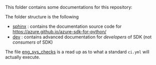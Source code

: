 This folder contains some documentations for this repository:

The folder structure is the following
- [sphinx](https://github.com/Azure/azure-sdk-for-python/blob/main/doc/sphinx) : contains the documentation source code for https://azure.github.io/azure-sdk-for-python/
- [dev](https://github.com/Azure/azure-sdk-for-python/blob/main/doc/dev) : contains advanced documentation for _developers_ of SDK (not _consumers_ of SDK)

The file [eng_sys_checks](https://github.com/Azure/azure-sdk-for-python/blob/main/doc/eng_sys_checks.md) is a read up as to what a standard `ci.yml` will actually execute.
